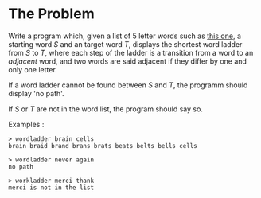 # The Problem
Write a program which, given a list of 5 letter words such as [this one](https://www-cs-faculty.stanford.edu/~knuth/sgb-words.txt), a starting word _S_ and an target word _T_, displays the shortest word ladder from _S_ to _T_, where each step of the ladder is a transition from a word to an _adjacent_ word, and two words are said adjacent if they differ by one and only one letter. 

If a word ladder cannot be found between _S_ and _T_, the programm should display 'no path'.

If _S_ or _T_ are not in the word list, the program should say so. 

Examples :

```
> wordladder brain cells
brain braid brand brans brats beats belts bells cells

> wordladder never again
no path

> workladder merci thank
merci is not in the list
```
